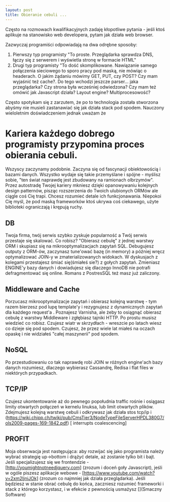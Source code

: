 ```yaml
---
layout: post
title: Obieranie cebuli ...
---
```


Często na rozmowach kwalifikacyjnych zadaję kłopotliwe pytania - jeśli ktoś aplikuje na stanowisko web developera, pytam jak działa web browser. 

Zazwyczaj programiści odpowiadają na dwa odrębne sposoby:

1. Pierwszy typ programisty "To proste. Przeglądarka sprawdza DNS, łączy się z serwerem i wyświetla stronę w formacie HTML"
2. Drugi typ programisty "To dość skomplikowane. Nawiązanie samego połączenia sieciowego to sporo pracy pod maską, nie mówiąc o headerach. O jakim żądaniu mówimy GET, PUT, czy POST? Czy mam wyjaśnić też cache?. Do tego wchodzi jeszcze parser... jaka przeglądarka? Czy strona była wcześniej odwiedzona? Czy mam też omówić jak Javascript działa? Layout engine? Multiprocesowość?

Często spotykam się z zarzutem, że po to technologia została stworzona abyśmy nie musieli zastanawiać się jak działa stack pod spodem. Nauczony wieloletnim doświadczeniem jednak uważam że

# Kariera każdego dobrego programisty przypomina proces obierania cebuli. 

Wszyscy zaczynamy podobnie. Zaczyna się od fascynacji obiektowością i bazami danych. Wszystko wydaje się takie przemyślane i spójne - myślisz sobie, "ten świat naprawdę jest zbudowany na ramionach olbrzymów". Przez autostradę Twojej kariery mkniesz dzięki opanowywaniu kolejnych design patternów, pisząc rozszerzenia do Twoich ulubionych ORMów ale ciągle coś Cię trapi. Chcesz rozumieć detale ich funkcjonawania. Niepokoi Cię myśl, że pod maską frameworków ktoś ukrywa coś ciekawego, użyte biblioteki ograniczają i krępują ruchy. 

## DB

Twoja firma, twój serwis szybko zyskuje popularność a Twój serwis przestaje się skalować. Co robisz? "Obierasz cebulę" z jednej warstwy ORM i skupiasz się na mikrooptymalizacjach zapytań SQL. Debugujesz outputy z ORM-ów, zaczynasz tune'ować bazę (in memory) a później wręcz optymalizować JOIN-y w zmaterializowanych widokach. W dyskusjach z kolegami przestajesz śmiać się(śmiałeś sie?) z gołych zapytań. Zmieniasz ENGINE'y bazy danych i dowiadujesz się dlaczego InnoDB nie potrafi defragmentować się online. Romans z PostresSQL też masz już zaliczony. 

## Middleware and Cache

Porzucasz mikrooptymalizacje zapytań i obierasz kolejną warstwę - tym razem bierzesz pod lupę template'y i rezygnujesz z dynamicznych zapytań dla każdego request'a . Poznajesz Varnisha, ale żeby to osiągnąć obierasz cebulę z warstwy Middleware i zgłębiasz tajniki HTTP. Po prostu musisz wiedzieć co robisz. Czujesz wiatr w skrzydłach - wreszcie po latach wiesz co dzieje się pod spodem. Czujesz, że przez wiele lat miałeś na oczach opaskę i nie widziałeś "całej maszynerii" pod spodem. 

## NoSQL

Po przestudiowaniu co tak naprawdę robi JOIN w różnych engine'ach bazy danych rozumiesz, dlaczego wybierasz Cassandrę, Redisa i flat files w niektórych przypadkach. 

## TCP/IP

Czujesz ukontentowanie aż do pewnego popołudnia traffic rośnie i osiągasz limity otwartych połączeń w kernelu linuksa, lub limit otwartych plików. Zdejmujesz kolejną warstwę cebuli i odkrywasz jak działa stos tcp/ip i (https://wiki.chipp.ch/twiki/pub/CmsTier3/NodeTypeFileServerHPDL380G7/ols2009-pages-169-1842.pdf) [ interrupts coalescencing] 

## PROFIT

Moja obserwacja jest następująca: aby rozwijać się jako programista należy wybrać strategię up->bottom i drążyć detale, aż zostanie tylko bit i bajt. Jeśli specjalizujesz się we frontendzie - [http://youmightnotneedjquery.com] (zrozum i doceń goły Javascript), jeśli w ogóle piszesz aplikacje webowe -  [https://www.youtube.com/watch?v=2xm2IjniJOk] (zrozum co najmniej jak działa przeglądarka). Jeśli będziesz w stanie obrać cebulę do końca, zaczniesz rozumieć frameworki i stack z którego korzystasz, i w efekcie z pewnością usmażysz [](Smaczny Software)


